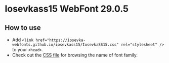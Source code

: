 # Iosevkass15 WebFont 29.0.5

## How to use

- Add `<link href="https://iosevka-webfonts.github.io/iosevkass15/IosevkaSS15.css" rel="stylesheet" />` to your `<head>`.
- Check out the [CSS file](./IosevkaSS15.css) for browsing the name of font family.
